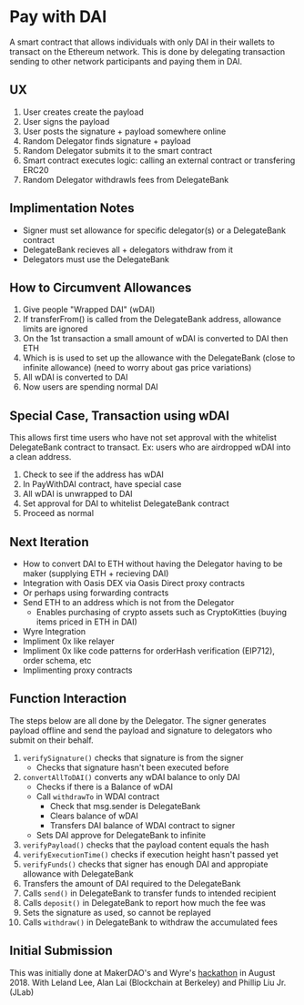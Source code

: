 # Pay with DAI
A smart contract that allows individuals with only DAI in their wallets to transact on the Ethereum network. This is done by delegating transaction sending to other network participants and paying them in DAI.

## UX
 1. User creates create the payload
 2. User signs the payload
 3. User posts the signature + payload somewhere online
 4. Random Delegator finds signature + payload
 5. Random Delegator submits it to the smart contract
 6. Smart contract executes logic: calling an external contract or transfering ERC20
 6. Random Delegator withdrawls fees from DelegateBank

## Implimentation Notes
 * Signer must set allowance for specific delegator(s) or a DelegateBank contract
 * DelegateBank recieves all + delegators withdraw from it
 * Delegators must use the DelegateBank

## How to Circumvent Allowances
 1. Give people "Wrapped DAI" (wDAI)
 2. If transferFrom() is called from the DelegateBank address, allowance limits are ignored
 3. On the 1st transaction a small amount of wDAI is converted to DAI then ETH
 4. Which is is used to set up the allowance with the DelegateBank (close to infinite allowance) (need to worry about gas price variations)
 5. All wDAI is converted to DAI
 6. Now users are spending normal DAI

## Special Case, Transaction using wDAI
This allows first time users who have not set approval with the whitelist DelegateBank contract to transact. Ex: users who are airdropped wDAI into a clean address.
 1. Check to see if the address has wDAI
 2. In PayWithDAI contract, have special case
 3. All wDAI is unwrapped to DAI
 4. Set approval for DAI to whitelist DelegateBank contract
 4. Proceed as normal

## Next Iteration
 * How to convert DAI to ETH without having the Delegator having to be maker (supplying ETH + recieving DAI)
  * Integration with Oasis DEX via Oasis Direct proxy contracts
  * Or perhaps using forwarding contracts
 * Send ETH to an address which is not from the Delegator
 	* Enables purchasing of crypto assets such as CryptoKitties (buying items priced in ETH in DAI)
 * Wyre Integration
 * Impliment 0x like relayer
 * Impliment 0x like code patterns for orderHash verification (EIP712), order schema, etc
 * Implimenting proxy contracts

## Function Interaction
The steps below are all done by the Delegator. The signer generates payload offline and send the payload and signature to delegators who submit on their behalf.
 1. `verifySignature()` checks that signature is from the signer
 	* Checks that signature hasn't been executed before
 2. `convertAllToDAI()` converts any wDAI balance to only DAI
 	* Checks if there is a Balance of wDAI
 	* Call `withdrawTo` in WDAI contract
 		* Check that msg.sender is DelegateBank
 		* Clears balance of wDAI
 		* Transfers DAI balance of WDAI contract to signer
	* Sets DAI approve for DelegateBank to infinite
 3. `verifyPayload()` checks that the payload content equals the hash
 4. `verifyExecutionTime()` checks if execution height hasn't passed yet
 5. `verifyFunds()` checks that signer has enough DAI and appropiate allowance with DelegateBank
 6. Transfers the amount of DAI required to the DelegateBank
 7. Calls `send()` in DelegateBank to transfer funds to intended recipient
 8. Calls `deposit()` in DelegateBank to report how much the fee was
 9. Sets the signature as used, so cannot be replayed
 10. Calls `withdraw()` in DelegateBank to withdraw the accumulated fees

## Initial Submission
This was initially done at MakerDAO's and Wyre's [hackathon](https://www.eventbrite.com/e/unblock-the-hackathon-tickets-48209728596) in August 2018. With Leland Lee, Alan Lai (Blockchain at Berkeley) and Phillip Liu Jr. (JLab)
